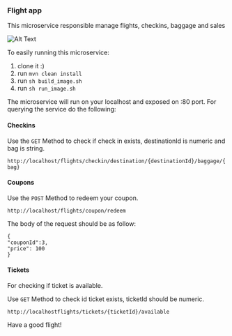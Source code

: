 ### Flight app

This microservice responsible manage flights, checkins, baggage and sales

![Alt Text](https://media.giphy.com/media/vFKqnCdLPNOKc/giphy.gif)

To easily running this microservice:
1. clone it :)
2. run `mvn clean install`
3. run `sh build_image.sh`
4. run `sh run_image.sh`


The microservice will run on your localhost and exposed on :80 port.
For querying the service do the following:

#### Checkins

Use the `GET` Method to check if check in exists, destinationId is numeric and bag is string.

`http://localhost/flights/checkin/destination/{destinationId}/baggage/{bag}`

#### Coupons

Use the `POST` Method to redeem your coupon.

`http://localhost/flights/coupon/redeem`

The body of the request should be as follow:
```
{ 
"couponId":3,
"price": 100
}
```

#### Tickets

For checking if ticket is available.

Use `GET` Method to check id ticket exists, ticketId should be numeric.

`http://localhostflights/tickets/{ticketId}/available`


Have a good flight!



